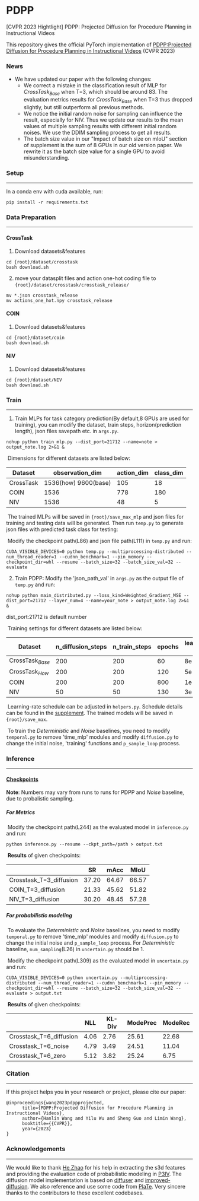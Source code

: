 # PDPP
[CVPR 2023 Hightlight] PDPP: Projected Diffusion for Procedure Planning in Instructional Videos

This repository gives the official PyTorch implementation of [PDPP:Projected Diffusion for Procedure Planning in Instructional Videos](https://arxiv.org/abs/2303.14676v2) (CVPR 2023)

### News
* We have updated our paper with the following changes:
  * We correct a mistake in the classification result of MLP for $CrossTask_{Base}$ when T=3, which should be around 83. The evaluation metrics results for $CrossTask_{Base}$ when T=3 thus dropped slightly, but still outperform all previous methods.
  * We notice the initial random noise for sampling can influence the result, especially for NIV. Thus we update our results to the mean values of multiple sampling results with different initial random noises. We use the DDIM sampling process to get all results.
  * The batch size value in our "Impact of batch size on mIoU" section of supplement is the sum of 8 GPUs in our old version paper. We rewrite it as the batch size value for a single GPU to avoid misunderstanding.

### Setup

------

In a conda env with cuda available, run:

```
pip install -r requirements.txt
```



### Data Preparation

------

#### CrossTask

1. Download datasets&features

```
cd {root}/dataset/crosstask
bash download.sh
```

2. move your datasplit files and action one-hot coding file to `{root}/dataset/crosstask/crosstask_release/`

```
mv *.json crosstask_release
mv actions_one_hot.npy crosstask_release
```



#### COIN

1. Download datasets&features

```
cd {root}/dataset/coin
bash download.sh
```



#### NIV

1. Download datasets&features

```
cd {root}/dataset/NIV
bash download.sh
```



### Train

------

1. Train MLPs for task category prediction(By default,8 GPUs are used for training), you can modify the dataset, train steps, horizon(prediction length), json files savepath etc. in `args.py`. 

```
nohup python train_mlp.py --dist_port=21712 --name=note > output_note.log 2>&1 &
```

​	  Dimensions for different datasets are listed below:

| Dataset   | observation_dim      | action_dim | class_dim |
| --------- | -------------------- | ---------- | --------- |
| CrossTask | 1536(how) 9600(base) | 105        | 18        |
| COIN      | 1536                 | 778        | 180       |
| NIV       | 1536                 | 48         | 5         |

​	  The trained MLPs will be saved in `{root}/save_max_mlp` and json files for training and testing data will be generated. Then run `temp.py` to generate json files with predicted task class for testing:

​	  Modify the checkpoint path(L86) and json file path(L111) in `temp.py` and run:

```
CUDA_VISIBLE_DEVICES=0 python temp.py --multiprocessing-distributed --num_thread_reader=1 --cudnn_benchmark=1 --pin_memory --checkpoint_dir=whl --resume --batch_size=32 --batch_size_val=32 --evaluate
```


2. Train PDPP: Modify the 'json_path_val' in `args.py` as the output file of `temp.py` and run:

```
nohup python main_distributed.py --loss_kind=Weighted_Gradient_MSE --dist_port=21712 --layer_num=4 --name=your_note > output_note.log 2>&1 &
```
dist_port:21712 is default number


​	  Training settings for different datasets are listed below:

| Dataset            | n_diffusion_steps | n_train_steps | epochs | learning-rate |
| ------------------ | ----------------- | ------------- | ------ | ------------- |
| CrossTask$_{Base}$ | 200               | 200           | 60     | 8e-4          |
| CrossTask$_{How}$  | 200               | 200           | 120    | 5e-4          |
| COIN               | 200               | 200           | 800    | 1e-5          |
| NIV                | 50                | 50            | 130    | 3e-4          |

​	  Learning-rate schedule can be adjusted in `helpers.py`. Schedule details can be found in the [supplement](https://arxiv.org/abs/2303.14676). The trained models will be saved in `{root}/save_max`.

​	  To train the $Deterministic$ and $Noise$ baselines, you need to modify `temporal.py` to remove 'time_mlp' modules and modify `diffusion.py` to change the initial noise, 'training' functions and `p_sample_loop` process.



### Inference

------

#### [Checkpoints](https://box.nju.edu.cn/d/bea511b00c984c0c8bd6/)

**Note**: Numbers may vary from runs to runs for PDPP and $Noise$ baseline, due to probalistic sampling.

##### For Metrics

​	  Modify the checkpoint path(L244) as the evaluated model in `inference.py` and run:

```
python inference.py --resume --ckpt_path=/path > output.txt
```

​	  **Results** of given checkpoints:

|                         | SR    | mAcc  | MIoU  |
| ----------------------- | ----- | ----- | ----- |
| Crosstask_T=3_diffusion | 37.20 | 64.67 | 66.57 |
| COIN_T=3_diffusion      | 21.33 | 45.62 | 51.82 |
| NIV_T=3_diffusion       | 30.20 | 48.45 | 57.28 |



##### For probabilistic modeling

​	  To evaluate the $Deterministic$ and $Noise$ baselines, you need to modify `temporal.py` to remove 'time_mlp' modules and modify `diffusion.py` to change the initial noise and `p_sample_loop` process. For $Deterministic$ baseline, `num_sampling`(L26) in `uncertain.py` should be 1.

​	  Modify the checkpoint path(L309) as the evaluated model in `uncertain.py` and run:

```
CUDA_VISIBLE_DEVICES=0 python uncertain.py --multiprocessing-distributed --num_thread_reader=1 --cudnn_benchmark=1 --pin_memory --checkpoint_dir=whl --resume --batch_size=32 --batch_size_val=32 --evaluate > output.txt
```

​	  **Results** of given checkpoints:

|                         | NLL  | KL-Div | ModePrec | ModeRec |
| ----------------------- | ---- | ------ | -------- | ------- |
| Crosstask_T=6_diffusion | 4.06 | 2.76   | 25.61    | 22.68   |
| Crosstask_T=6_noise     | 4.79 | 3.49   | 24.51    | 11.04   |
| Crosstask_T=6_zero      | 5.12 | 3.82   | 25.24    | 6.75    |



### Citation

------

If this project helps you in your research or project, please cite our paper:

```
@inproceedings{wang2023pdppprojected,
      title={PDPP:Projected Diffusion for Procedure Planning in Instructional Videos}, 
      author={Hanlin Wang and Yilu Wu and Sheng Guo and Limin Wang},
      booktitle={{CVPR}},
      year={2023}
}
```



### Acknowledgements

------

We would like to thank [He Zhao](https://joehezhao.github.io/) for his help in extracting the s3d features and providing the evaluation code of probabilistic modeling in [P3IV](https://github.com/JoeHEZHAO/procedure-planing). The diffusion model implementation is based on [diffuser](https://github.com/jannerm/diffuser) and [improved-diffusion](https://github.com/openai/improved-diffusion). We also reference and use some code from [PlaTe](https://github.com/Jiankai-Sun/plate-pytorch). Very sincere thanks to the contributors to these excellent codebases.
